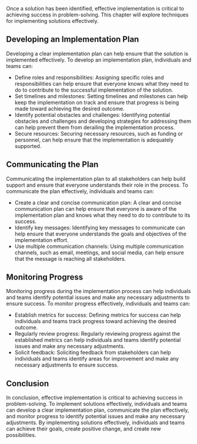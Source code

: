 
Once a solution has been identified, effective implementation is critical to achieving success in problem-solving. This chapter will explore techniques for implementing solutions effectively.

Developing an Implementation Plan
---------------------------------

Developing a clear implementation plan can help ensure that the solution is implemented effectively. To develop an implementation plan, individuals and teams can:

* Define roles and responsibilities: Assigning specific roles and responsibilities can help ensure that everyone knows what they need to do to contribute to the successful implementation of the solution.
* Set timelines and milestones: Setting timelines and milestones can help keep the implementation on track and ensure that progress is being made toward achieving the desired outcome.
* Identify potential obstacles and challenges: Identifying potential obstacles and challenges and developing strategies for addressing them can help prevent them from derailing the implementation process.
* Secure resources: Securing necessary resources, such as funding or personnel, can help ensure that the implementation is adequately supported.

Communicating the Plan
----------------------

Communicating the implementation plan to all stakeholders can help build support and ensure that everyone understands their role in the process. To communicate the plan effectively, individuals and teams can:

* Create a clear and concise communication plan: A clear and concise communication plan can help ensure that everyone is aware of the implementation plan and knows what they need to do to contribute to its success.
* Identify key messages: Identifying key messages to communicate can help ensure that everyone understands the goals and objectives of the implementation effort.
* Use multiple communication channels: Using multiple communication channels, such as email, meetings, and social media, can help ensure that the message is reaching all stakeholders.

Monitoring Progress
-------------------

Monitoring progress during the implementation process can help individuals and teams identify potential issues and make any necessary adjustments to ensure success. To monitor progress effectively, individuals and teams can:

* Establish metrics for success: Defining metrics for success can help individuals and teams track progress toward achieving the desired outcome.
* Regularly review progress: Regularly reviewing progress against the established metrics can help individuals and teams identify potential issues and make any necessary adjustments.
* Solicit feedback: Soliciting feedback from stakeholders can help individuals and teams identify areas for improvement and make any necessary adjustments to ensure success.

Conclusion
----------

In conclusion, effective implementation is critical to achieving success in problem-solving. To implement solutions effectively, individuals and teams can develop a clear implementation plan, communicate the plan effectively, and monitor progress to identify potential issues and make any necessary adjustments. By implementing solutions effectively, individuals and teams can achieve their goals, create positive change, and create new possibilities.
